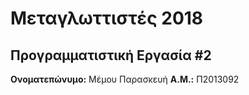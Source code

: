 # Μεταγλωττιστές 2018
## Προγραμματιστική Εργασία #2

**Ονοματεπώνυμο:** Μέμου Παρασκευή
**Α.Μ.:** Π2013092


